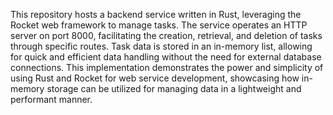 This repository hosts a backend service written in Rust, leveraging the Rocket web framework to manage tasks. The service operates an HTTP server on port 8000, facilitating the creation, retrieval, and deletion of tasks through specific routes. Task data is stored in an in-memory list, allowing for quick and efficient data handling without the need for external database connections. This implementation demonstrates the power and simplicity of using Rust and Rocket for web service development, showcasing how in-memory storage can be utilized for managing data in a lightweight and performant manner.